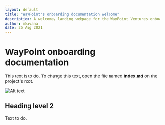 ```yaml
---
layout: default
title: "WayPoint's onboarding documentation welcome"
description: A welcome/ landing webpage for the WayPoint Ventures onboarding documentation website
author: mkavana
date: 25 Aug 2021
---
```


# WayPoint onboarding documentation

This text is to do.
To change this text, open the file named **index.md** on the project's root.

![Alt text](../assets/images/00-welcome/01-image.png)

## Heading level 2

Text to do.
